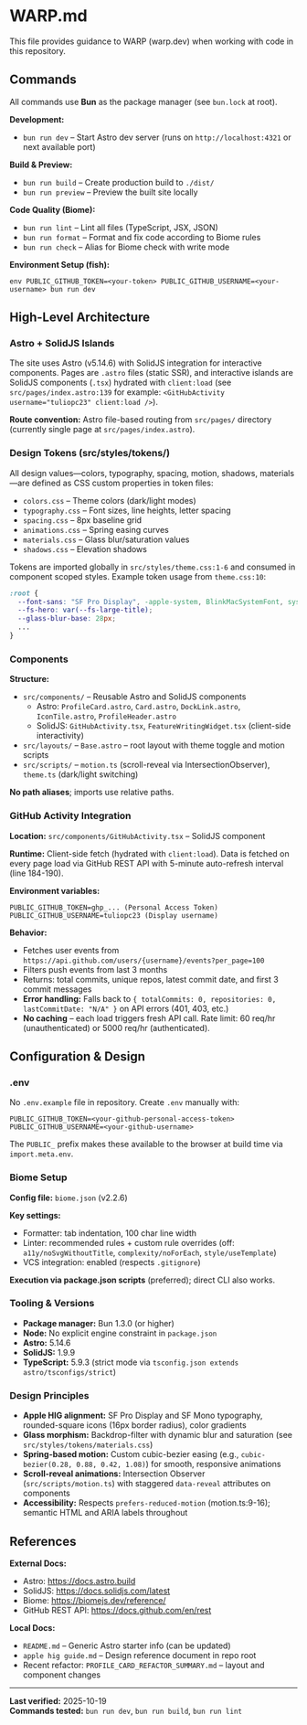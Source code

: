 # WARP.md

This file provides guidance to WARP (warp.dev) when working with code in this repository.

## Commands

All commands use **Bun** as the package manager (see `bun.lock` at root).

**Development:**
- `bun run dev` – Start Astro dev server (runs on `http://localhost:4321` or next available port)

**Build & Preview:**
- `bun run build` – Create production build to `./dist/`
- `bun run preview` – Preview the built site locally

**Code Quality (Biome):**
- `bun run lint` – Lint all files (TypeScript, JSX, JSON)
- `bun run format` – Format and fix code according to Biome rules
- `bun run check` – Alias for Biome check with write mode

**Environment Setup (fish):**
```fish
env PUBLIC_GITHUB_TOKEN=<your-token> PUBLIC_GITHUB_USERNAME=<your-username> bun run dev
```

## High-Level Architecture

### Astro + SolidJS Islands

The site uses Astro (v5.14.6) with SolidJS integration for interactive components. Pages are `.astro` files (static SSR), and interactive islands are SolidJS components (`.tsx`) hydrated with `client:load` (see `src/pages/index.astro:139` for example: `<GitHubActivity username="tuliopc23" client:load />`).

**Route convention:** Astro file-based routing from `src/pages/` directory (currently single page at `src/pages/index.astro`).

### Design Tokens (src/styles/tokens/)

All design values—colors, typography, spacing, motion, shadows, materials—are defined as CSS custom properties in token files:
- `colors.css` – Theme colors (dark/light modes)
- `typography.css` – Font sizes, line heights, letter spacing
- `spacing.css` – 8px baseline grid
- `animations.css` – Spring easing curves
- `materials.css` – Glass blur/saturation values
- `shadows.css` – Elevation shadows

Tokens are imported globally in `src/styles/theme.css:1-6` and consumed in component scoped styles. Example token usage from `theme.css:10`:
```css
:root {
  --font-sans: "SF Pro Display", -apple-system, BlinkMacSystemFont, system-ui, sans-serif;
  --fs-hero: var(--fs-large-title);
  --glass-blur-base: 28px;
  ...
}
```

### Components

**Structure:**
- `src/components/` – Reusable Astro and SolidJS components
  - Astro: `ProfileCard.astro`, `Card.astro`, `DockLink.astro`, `IconTile.astro`, `ProfileHeader.astro`
  - SolidJS: `GitHubActivity.tsx`, `FeatureWritingWidget.tsx` (client-side interactivity)
- `src/layouts/` – `Base.astro` – root layout with theme toggle and motion scripts
- `src/scripts/` – `motion.ts` (scroll-reveal via IntersectionObserver), `theme.ts` (dark/light switching)

**No path aliases**; imports use relative paths.

### GitHub Activity Integration

**Location:** `src/components/GitHubActivity.tsx` – SolidJS component

**Runtime:** Client-side fetch (hydrated with `client:load`). Data is fetched on every page load via GitHub REST API with 5-minute auto-refresh interval (line 184-190).

**Environment variables:**
```
PUBLIC_GITHUB_TOKEN=ghp_... (Personal Access Token)
PUBLIC_GITHUB_USERNAME=tuliopc23 (Display username)
```

**Behavior:**
- Fetches user events from `https://api.github.com/users/{username}/events?per_page=100`
- Filters push events from last 3 months
- Returns: total commits, unique repos, latest commit date, and first 3 commit messages
- **Error handling:** Falls back to `{ totalCommits: 0, repositories: 0, lastCommitDate: "N/A" }` on API errors (401, 403, etc.)
- **No caching** – each load triggers fresh API call. Rate limit: 60 req/hr (unauthenticated) or 5000 req/hr (authenticated).

## Configuration & Design

### .env

No `.env.example` file in repository. Create `.env` manually with:
```
PUBLIC_GITHUB_TOKEN=<your-github-personal-access-token>
PUBLIC_GITHUB_USERNAME=<your-github-username>
```

The `PUBLIC_` prefix makes these available to the browser at build time via `import.meta.env`.

### Biome Setup

**Config file:** `biome.json` (v2.2.6)

**Key settings:**
- Formatter: tab indentation, 100 char line width
- Linter: recommended rules + custom rule overrides (off: `a11y/noSvgWithoutTitle`, `complexity/noForEach`, `style/useTemplate`)
- VCS integration: enabled (respects `.gitignore`)

**Execution via package.json scripts** (preferred); direct CLI also works.

### Tooling & Versions

- **Package manager:** Bun 1.3.0 (or higher)
- **Node:** No explicit engine constraint in `package.json`
- **Astro:** 5.14.6
- **SolidJS:** 1.9.9
- **TypeScript:** 5.9.3 (strict mode via `tsconfig.json extends astro/tsconfigs/strict`)

### Design Principles

- **Apple HIG alignment:** SF Pro Display and SF Mono typography, rounded-square icons (16px border radius), color gradients
- **Glass morphism:** Backdrop-filter with dynamic blur and saturation (see `src/styles/tokens/materials.css`)
- **Spring-based motion:** Custom cubic-bezier easing (e.g., `cubic-bezier(0.28, 0.88, 0.42, 1.08)`) for smooth, responsive animations
- **Scroll-reveal animations:** Intersection Observer (`src/scripts/motion.ts`) with staggered `data-reveal` attributes on components
- **Accessibility:** Respects `prefers-reduced-motion` (motion.ts:9-16); semantic HTML and ARIA labels throughout

## References

**External Docs:**
- Astro: https://docs.astro.build
- SolidJS: https://docs.solidjs.com/latest
- Biome: https://biomejs.dev/reference/
- GitHub REST API: https://docs.github.com/en/rest

**Local Docs:**
- `README.md` – Generic Astro starter info (can be updated)
- `apple hig guide.md` – Design reference document in repo root
- Recent refactor: `PROFILE_CARD_REFACTOR_SUMMARY.md` – layout and component changes

---

**Last verified:** 2025-10-19  
**Commands tested:** `bun run dev`, `bun run build`, `bun run lint`
